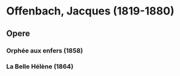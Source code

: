 # Offenbach, Jacques (1819-1880)

## Opere

### Orphée aux enfers (1858)

### La Belle Hélène (1864)